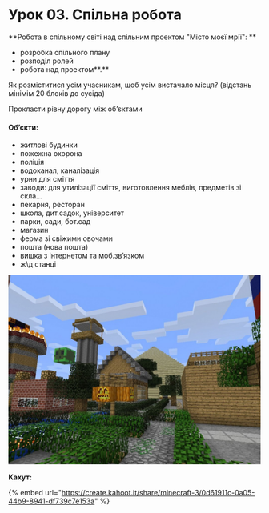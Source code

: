 # Урок 03. Спільна робота

**Робота в спільному світі над спільним проектом "Місто моєї мрії": **

* розробка спільного плану
* розподіл ролей
* робота над проектом**.**

Як розміститися усім учасникам, щоб усім вистачало місця? (відстань мінімім 20 блоків до сусіда)

Прокласти рівну дорогу між об’єктами

#### Об’єкти:

* житлові будинки
* пожежна охорона
* поліція
* водоканал, каналізація
* урни для сміття
* заводи: для утилізації сміття, виготовлення меблів, предметів зі скла...
* пекарня, ресторан
* школа, дит.садок, університет
* парки, сади, бот.сад
* магазин
* ферма зі свіжими овочами
* пошта (нова пошта)
* вишка з інтернетом та моб.зв’язком
* ж\д станці

![](<../../.gitbook/assets/image (200).png>)

**Кахут:**

{% embed url="https://create.kahoot.it/share/minecraft-3/0d61911c-0a05-44b9-8941-df739c7e153a" %}
